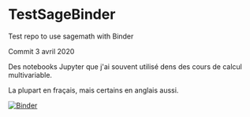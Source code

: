 # TestSageBinder
Test repo to use sagemath with Binder

Commit 3 avril 2020

Des notebooks Jupyter que j'ai souvent utilisé dens des cours de calcul multivariable.

La plupart en fraçais, mais certains en anglais aussi. 


[![Binder](https://mybinder.org/badge_logo.svg)](https://mybinder.org/v2/gh/JCBustamante/TestSageBinder/master)
